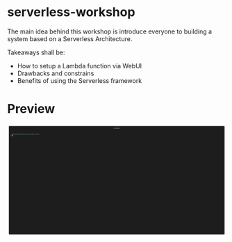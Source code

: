 # serverless-workshop

The main idea behind this workshop is introduce everyone to building a system based on a Serverless Architecture.

Takeaways shall be:
* How to setup a Lambda function via WebUI
* Drawbacks and constrains
* Benefits of using the Serverless framework

# Preview

![Preview](/presentation/preview.gif)